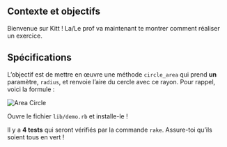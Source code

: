 Contexte et objectifs
---------------------

Bienvenue sur Kitt ! La/Le prof va maintenant te montrer comment réaliser un exercice.

Spécifications
--------------

L’objectif est de mettre en œuvre une méthode `circle_area` qui prend **un** paramètre,
`radius`, et renvoie l’aire du cercle avec ce rayon. Pour rappel,
voici la formule :

![Area Circle](https://raw.githubusercontent.com/lewagon/fullstack-images/master/ruby/area-circle.svg?sanitize=true)

Ouvre le fichier `lib/demo.rb` et installe-le !

Il y a **4 tests** qui seront vérifiés par la commande `rake`. Assure-toi qu’ils soient tous en vert !
